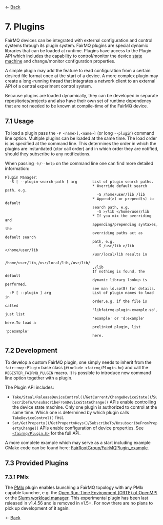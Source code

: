 ← [Back](../README.md)

# 7. Plugins

FairMQ devices can be integrated with external configuration and control systems through its plugin system. FairMQ plugins are special dynamic libraries that can be loaded at runtime. Plugins have access to the Plugin API which includes the capability to control/monitor the device [state machine](Device.md#13-state-machine) and change/monitor configuration properties.

A simple plugin may add the feature to read configuration from a certain desired file format once at the start of a device. A more complex plugin may create a long-running thread that integrates a network client to an external API of a central experiment control system.

Because plugins are loaded dynamically, they can be developed in separate repositories/projects and also have their own set of runtime dependency that are not needed to be known at compile-time of the FairMQ device.

## 7.1 Usage

To load a plugin pass the `-P <name>[,<name>]` (or long `--plugin`) command line option. Multiple plugins can be loaded at the same time. The load order is as specified at the command line. This determines the order in which the plugins are instantiated (ctor call order) and in which order they are notified, should they subscribe to any notifications.

When passing `-h/--help` on the command line one can find more detailed information:

```
Plugin Manager:
  -S [ --plugin-search-path ] arg       List of plugin search paths.
                                        * Override default search path, e.g.
                                          -S /home/user/lib /lib
                                        * Append(>) or prepend(<) to default
                                        search path, e.g.
                                          -S >/lib </home/user/lib
                                        * If you mix the overriding and
                                        appending/prepending syntaxes, the
                                        overriding paths act as default search
                                        path, e.g.
                                          -S /usr/lib >/lib </home/user/lib
                                        /usr/local/lib results in
                                        /home/user/lib,/usr/local/lib,/usr/lib/
                                        ,/lib
                                        If nothing is found, the default
                                        dynamic library lookup is performed,
                                        see man ld.so(8) for details.
  -P [ --plugin ] arg                   List of plugin names to load in
                                        order,e.g. if the file is called
                                        'libfairmq-plugin-example.so', just list
                                        'example' or 'd:example' here.To load a
                                        prelinked plugin, list 'p:example'
                                        here.
```

## 7.2 Development

To develop a custom FairMQ plugin, one simply needs to inherit from the `fair::mq::Plugin` base class (`#include <fairmq/Plugin.h>`) and call the `REGISTER_FAIRMQ_PLUGIN` macro. It is possible to introduce new command line option together with a plugin.

The Plugin API includes:
  * `Take/Steal/ReleaseDeviceControl()`/`GetCurrent/ChangeDeviceState()`/`SubscribeTo/UnsubscribeFromDeviceStateChange()` APIs enable controlling the device state machine. Only one plugin is authorized to control at the same time. Which one is determined by which plugin calls `TakeDeviceControl()` first.
  * `Set/GetProperty()`/`GetPropertyKeys()`/`SubscribeTo/UnsubscribeFromPropertyChange()` APIs enable configuration of device properties.
See [`<fairmq/Plugin.h>`](/fairmq/Plugin.h) for the full API.

A more complete example which may serve as a start including example CMake code can be found here: [FairRootGroup/FairMQPlugin_example](https://github.com/FairRootGroup/FairMQPlugin_example).

## 7.3 Provided Plugins

### 7.3.1 PMIx

The [PMIx](https://pmix.org/) plugin enables launching a FairMQ topology with any PMIx capable launcher, e.g. the [Open Run-Time Environment (ORTE) of OpenMPI](https://www.open-mpi.org/doc/v4.0/man1/mpirun.1.php) or the [Slurm workload manager](https://slurm.schedmd.com/srun.html). This experimental plugin has been last released in v1.4.56 and is removed in v1.5+. For now there are no plans to pick up development of it again.

← [Back](../README.md)

